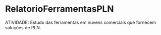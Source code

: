 # RelatorioFerramentasPLN
ATIVIDADE: Estudo das ferramentas em nuvens comerciais que fornecem soluções de PLN.
